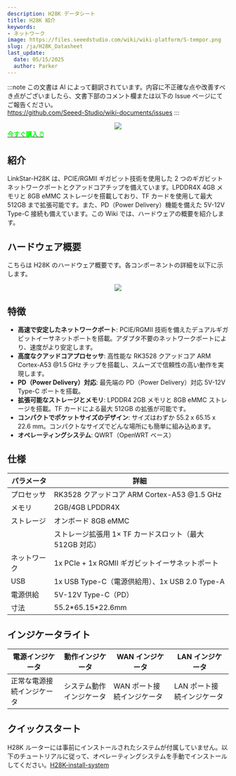 ```yaml
---
description: H28K データシート
title: H28K 紹介
keywords:
- ネットワーク
image: https://files.seeedstudio.com/wiki/wiki-platform/S-tempor.png
slug: /ja/H28K_Datasheet
last_update:
  date: 05/15/2025
  author: Parker
---
```

:::note
この文書は AI によって翻訳されています。内容に不正確な点や改善すべき点がございましたら、文書下部のコメント欄または以下の Issue ページにてご報告ください。  
https://github.com/Seeed-Studio/wiki-documents/issues
:::

<!-- ---
name: H28K ルーター（8GB eMMC、QWRT対応）
category: 
bzurl: 
prodimagename:
surveyurl: 
sku: *******
tags:
--- -->

<div align="center"><img width={500} src="https://files.seeedstudio.com/wiki/H28K/Overview.jpg" /></div>

<div class="get_one_now_container" style={{textAlign: 'center'}}>
    <a class="get_one_now_item" href="https://www.seeedstudio.com/LinkStar-H28K-0208-p-5848.html" target="_blank">
            <strong><span><font color={'FFFFFF'} size={"4"}> 今すぐ購入 🖱️</font></span></strong>
    </a>
</div>

## 紹介

LinkStar-H28K は、PCIE/RGMII ギガビット技術を使用した 2 つのギガビットネットワークポートとクアッドコアチップを備えています。LPDDR4X 4GB メモリと 8GB eMMC ストレージを搭載しており、TF カードを使用して最大 512GB まで拡張可能です。また、PD（Power Delivery）機能を備えた 5V-12V Type-C 接続も備えています。この Wiki では、ハードウェアの概要を紹介します。

## ハードウェア概要

こちらは H28K のハードウェア概要です。各コンポーネントの詳細を以下に示します。

<div align="center"><img width={500} src="https://files.seeedstudio.com/wiki/H28K/29.png" /></div>

## 特徴

- **高速で安定したネットワークポート**: PCIE/RGMII 技術を備えたデュアルギガビットイーサネットポートを搭載。アダプタ不要のネットワークポートにより、速度がより安定します。
- **高度なクアッドコアプロセッサ**: 高性能な RK3528 クアッドコア ARM Cortex-A53 @1.5 GHz チップを搭載し、スムーズで信頼性の高い動作を実現します。
- **PD（Power Delivery）対応**: 最先端の PD（Power Delivery）対応 5V-12V Type-C ポートを搭載。
- **拡張可能なストレージとメモリ**: LPDDR4 2GB メモリと 8GB eMMC ストレージを搭載。TF カードによる最大 512GB の拡張が可能です。
- **コンパクトでポケットサイズのデザイン**: サイズはわずか 55.2 x 65.15 x 22.6 mm。コンパクトなサイズでどんな場所にも簡単に組み込めます。
- **オペレーティングシステム**: QWRT（OpenWRT ベース）

## 仕様

| **パラメータ** | **詳細**                                                   |
| -------------- | ----------------------------------------------------------- |
| プロセッサ     | RK3528 クアッドコア ARM Cortex-A53 @1.5 GHz                 |
| メモリ         | 2GB/4GB LPDDR4X                                             |
| ストレージ     | オンボード 8GB eMMC                                         |
|                | ストレージ拡張用 1× TF カードスロット（最大 512GB 対応）    |
| ネットワーク   | 1x PCIe + 1x RGMII ギガビットイーサネットポート             |
| USB            | 1x USB Type-C（電源供給用）、1x USB 2.0 Type-A             |
| 電源供給       | 5V-12V Type-C（PD）                                         |
| 寸法           | 55.2\*65.15\*22.6mm                                        |

## インジケータライト

| 電源インジケータ         | 動作インジケータ         | WAN インジケータ             | LAN インジケータ             |
| ------------------------- | ------------------------ | ----------------------------- | ----------------------------- |
| 正常な電源接続インジケータ | システム動作インジケータ | WAN ポート接続インジケータ   | LAN ポート接続インジケータ   |

## クイックスタート

H28K ルーターには事前にインストールされたシステムが付属していません。以下のチュートリアルに従って、オペレーティングシステムを手動でインストールしてください。[H28K-install-system](/ja/H28K-install-system)

<div class="button_tech_support_container">
<a href="https://forum.seeedstudio.com/" class="button_forum"></a> 
<a href="https://www.seeedstudio.com/contacts" class="button_email"></a>
</div>

<div class="button_tech_support_container">
<a href="https://discord.gg/eWkprNDMU7" class="button_discord"></a> 
<a href="https://github.com/Seeed-Studio/wiki-documents/discussions/69" class="button_discussion"></a>
</div>